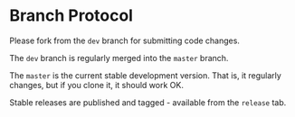 # Branch Protocol #

Please fork from the `dev` branch for submitting code changes. 

The `dev` branch is regularly merged into the `master` branch.

The `master` is the current stable development version. That is, it regularly changes, but if you clone it, it should work OK.

Stable releases are published and tagged - available from the `release` tab.
